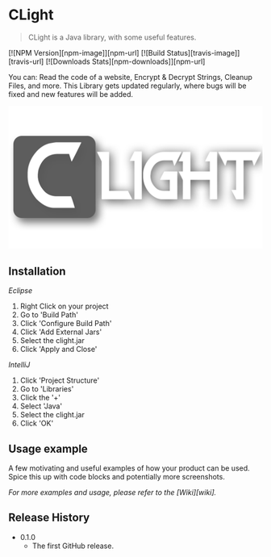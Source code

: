 # CLight
> CLight is a Java library, with some useful features.

[![NPM Version][npm-image]][npm-url]
[![Build Status][travis-image]][travis-url]
[![Downloads Stats][npm-downloads]][npm-url]

You can:
  Read the code of a website,
  Encrypt & Decrypt Strings,
  Cleanup Files,
  and more.
This Library gets updated regularly, where bugs will be fixed and new features will be added.

![](utils/clight.png)

## Installation

_Eclipse_
1. Right Click on your project
2. Go to 'Build Path'
3. Click 'Configure Build Path'
4. Click 'Add External Jars'
5. Select the clight.jar
6. Click 'Apply and Close'

_IntelliJ_
1. Click 'Project Structure'
2. Go to 'Libraries'
3. Click the '+'
4. Select 'Java'
5. Select the clight.jar
6. Click 'OK'

## Usage example

A few motivating and useful examples of how your product can be used. Spice this up with code blocks and potentially more screenshots.

_For more examples and usage, please refer to the [Wiki][wiki]._

## Release History

* 0.1.0
    * The first GitHub release.
